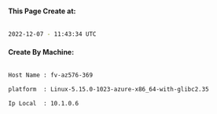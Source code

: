 
   
#### This Page Create at:

```bash

2022-12-07 - 11:43:34 UTC

```

#### Create By Machine:

```bash

Host Name : fv-az576-369

platform  : Linux-5.15.0-1023-azure-x86_64-with-glibc2.35

Ip Local  : 10.1.0.6

```

